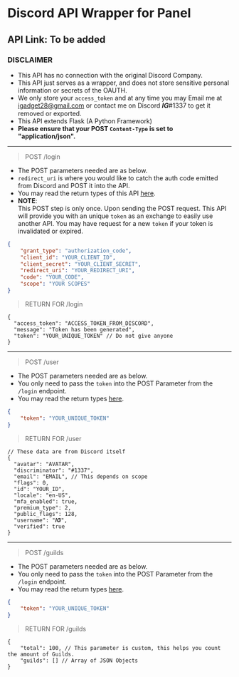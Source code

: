 # Discord API Wrapper for Panel
## API Link: To be added
### DISCLAIMER
- This API has no connection with the original Discord Company.
- This API just serves as a wrapper, and does not store sensitive personal information or secrets of the OAUTH. 
- We only store your `access_token` and at any time you may Email me at <a href="mailto:igadget28@gmail.com">igadget28@gmail.com</a> or contact me on Discord 𝑰𝑮#1337 to get it removed or exported. 
- This API extends Flask (A Python Framework)
- <b>Please ensure that your POST `Content-Type` is set to "application/json".</b>
---

> POST /login
- The POST parameters needed are as below. 
- `redirect_uri` is where you would like to catch the auth code emitted from Discord and POST it into the API.
- You may read the return types of this API <a href="https://discord.com/developers/docs/topics/oauth2" target="_blank">here</a>.
- <b>NOTE</b>: <br> This POST step is only once. Upon sending the POST request. This API will provide you with an unique `token` as an exchange to easily use another API. You may have request for a new `token` if your token is invalidated or expired. 
```json
{
    "grant_type": "authorization_code",
    "client_id": "YOUR_CLIENT_ID",
    "client_secret": "YOUR_CLIENT_SECRET",
    "redirect_uri": "YOUR_REDIRECT_URI",
    "code": "YOUR_CODE",
    "scope": "YOUR SCOPES"
}
```
> RETURN FOR /login
```
{
  "access_token": "ACCESS_TOKEN_FROM_DISCORD",
  "message": "Token has been generated",
  "token": "YOUR_UNIQUE_TOKEN" // Do not give anyone
}
```

---

> POST /user
- The POST parameters needed are as below. 
- You only need to pass the `token` into the POST Parameter from the `/login` endpoint.
- You may read the return types <a href="https://discord.com/developers/docs/resources/user#get-current-user" target="_blank">here</a>.
```json
{
	"token": "YOUR_UNIQUE_TOKEN"
}
```
> RETURN FOR /user
```
// These data are from Discord itself
{
  "avatar": "AVATAR",
  "discriminator": "#1337",
  "email": "EMAIL", // This depends on scope
  "flags": 0,
  "id": "YOUR_ID",
  "locale": "en-US",
  "mfa_enabled": true,
  "premium_type": 2,
  "public_flags": 128,
  "username": "𝑰𝑮",
  "verified": true
}
```

---

> POST /guilds
- The POST parameters needed are as below. 
- You only need to pass the `token` into the POST Parameter from the `/login` endpoint.
- You may read the return types <a href="https://discord.com/developers/docs/resources/user#get-current-user-guilds" target="_blank">here</a>.
```json
{
	"token": "YOUR_UNIQUE_TOKEN"
}
```
> RETURN FOR /guilds
```
{
    "total": 100, // This parameter is custom, this helps you count the amount of Guilds. 
    "guilds": [] // Array of JSON Objects
}
```
